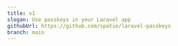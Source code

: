 ```yaml
---
title: v1
slogan: Use passkeys in your Laravel app
githubUrl: https://github.com/spatie/laravel-passkeys
branch: main
---
```

